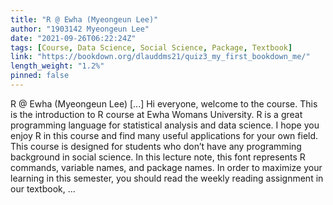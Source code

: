 ```yaml
---
title: "R @ Ewha (Myeongeun Lee)"
author: "1903142 Myeongeun Lee"
date: "2021-09-26T06:22:24Z"
tags: [Course, Data Science, Social Science, Package, Textbook]
link: "https://bookdown.org/dlauddms21/quiz3_my_first_bookdown_me/"
length_weight: "1.2%"
pinned: false
---
```


R @ Ewha (Myeongeun Lee) [...] Hi everyone, welcome to the course. This is the introduction to R course at Ewha Womans University. R is a great programming language for statistical analysis and data science. I hope you enjoy R in this course and find many useful applications for your own field. This course is designed for students who don’t have any programming background in social science. In this lecture note, this font represents R commands, variable names, and package names. In order to maximize your learning in this semester, you should read the weekly reading assignment in our textbook,  ...
